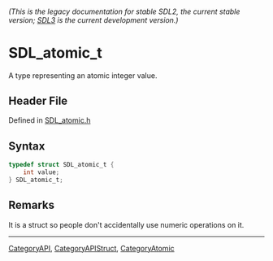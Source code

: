 ###### (This is the legacy documentation for stable SDL2, the current stable version; [SDL3](https://wiki.libsdl.org/SDL3/) is the current development version.)
# SDL_atomic_t

A type representing an atomic integer value.

## Header File

Defined in [SDL_atomic.h](https://github.com/libsdl-org/SDL/blob/SDL2/include/SDL_atomic.h)

## Syntax

```c
typedef struct SDL_atomic_t {
    int value;
} SDL_atomic_t;
```

## Remarks

It is a struct so people don't accidentally use numeric operations on it.

----
[CategoryAPI](CategoryAPI), [CategoryAPIStruct](CategoryAPIStruct), [CategoryAtomic](CategoryAtomic)

